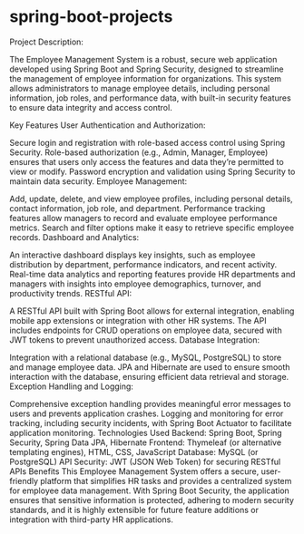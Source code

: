 # spring-boot-projects
Project Description:

The Employee Management System is a robust, secure web application developed using Spring Boot and Spring Security, designed to streamline the management of employee information for organizations. This system allows administrators to manage employee details, including personal information, job roles, and performance data, with built-in security features to ensure data integrity and access control.

Key Features
User Authentication and Authorization:

Secure login and registration with role-based access control using Spring Security.
Role-based authorization (e.g., Admin, Manager, Employee) ensures that users only access the features and data they’re permitted to view or modify.
Password encryption and validation using Spring Security to maintain data security.
Employee Management:

Add, update, delete, and view employee profiles, including personal details, contact information, job role, and department.
Performance tracking features allow managers to record and evaluate employee performance metrics.
Search and filter options make it easy to retrieve specific employee records.
Dashboard and Analytics:

An interactive dashboard displays key insights, such as employee distribution by department, performance indicators, and recent activity.
Real-time data analytics and reporting features provide HR departments and managers with insights into employee demographics, turnover, and productivity trends.
RESTful API:

A RESTful API built with Spring Boot allows for external integration, enabling mobile app extensions or integration with other HR systems.
The API includes endpoints for CRUD operations on employee data, secured with JWT tokens to prevent unauthorized access.
Database Integration:

Integration with a relational database (e.g., MySQL, PostgreSQL) to store and manage employee data.
JPA and Hibernate are used to ensure smooth interaction with the database, ensuring efficient data retrieval and storage.
Exception Handling and Logging:

Comprehensive exception handling provides meaningful error messages to users and prevents application crashes.
Logging and monitoring for error tracking, including security incidents, with Spring Boot Actuator to facilitate application monitoring.
Technologies Used
Backend: Spring Boot, Spring Security, Spring Data JPA, Hibernate
Frontend: Thymeleaf (or alternative templating engines), HTML, CSS, JavaScript
Database: MySQL (or PostgreSQL)
API Security: JWT (JSON Web Token) for securing RESTful APIs
Benefits
This Employee Management System offers a secure, user-friendly platform that simplifies HR tasks and provides a centralized system for employee data management. With Spring Boot Security, the application ensures that sensitive information is protected, adhering to modern security standards, and it is highly extensible for future feature additions or integration with third-party HR applications.
